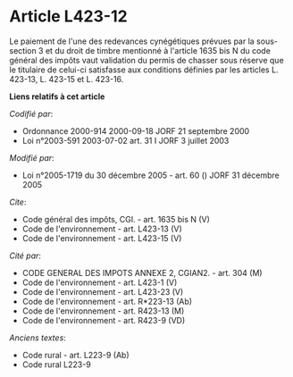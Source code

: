 # Article L423-12

Le paiement de l'une des redevances cynégétiques prévues par la sous-section 3 et du droit de timbre mentionné à l'article
1635 bis N du code général des impôts vaut validation du permis de chasser sous réserve que le titulaire de celui-ci
satisfasse aux conditions définies par les articles L. 423-13, L. 423-15 et L. 423-16.

**Liens relatifs à cet article**

_Codifié par_:

  - Ordonnance 2000-914 2000-09-18 JORF 21 septembre 2000
  - Loi n°2003-591 2003-07-02 art. 31 I JORF 3 juillet 2003

_Modifié par_:

  - Loi n°2005-1719 du 30 décembre 2005 - art. 60 () JORF 31 décembre 2005

_Cite_:

  - Code général des impôts, CGI. - art. 1635 bis N (V)
  - Code de l'environnement - art. L423-13 (V)
  - Code de l'environnement - art. L423-15 (V)

_Cité par_:

  - CODE GENERAL DES IMPOTS ANNEXE 2, CGIAN2. - art. 304 (M)
  - Code de l'environnement - art. L423-1 (V)
  - Code de l'environnement - art. L423-23 (V)
  - Code de l'environnement - art. R*223-13 (Ab)
  - Code de l'environnement - art. R423-13 (M)
  - Code de l'environnement - art. R423-9 (VD)

_Anciens textes_:

  - Code rural - art. L223-9 (Ab)
  - Code rural L223-9
